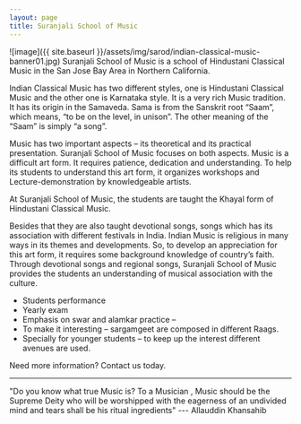 ```yaml
---
layout: page
title: Suranjali School of Music
---
```


![image]({{ site.baseurl }}/assets/img/sarod/indian-classical-music-banner01.jpg)
Suranjali School of Music is a school of Hindustani Classical Music in the San Jose Bay Area in Northern California.

Indian Classical Music has two different styles, one is Hindustani Classical Music and the other one is Karnataka style. It is a very rich Music tradition. It has its origin in the Samaveda. Sama is from the Sanskrit root “Saam”, which means, “to be on the level, in unison”. The other meaning of the “Saam” is simply “a song”.

Music has two important aspects – its theoretical and its practical presentation. Suranjali School of Music focuses on both aspects. Music is a difficult art form. It requires patience, dedication and understanding. To help its students to understand this art form, it organizes workshops and Lecture-demonstration by knowledgeable artists.

At Suranjali School of Music, the students are taught the Khayal form of Hindustani Classical Music.

Besides that they are also taught devotional songs, songs which has its association with different festivals in India. Indian Music is religious in many ways in its themes and developments. So, to develop an appreciation for this art form, it requires some background knowledge of country’s faith. Through devotional songs and regional songs, Suranjali School of Music provides the students an understanding of musical association with the culture.
- Students performance
- Yearly exam
- Emphasis on swar and alamkar practice –
- To make it interesting – sargamgeet are composed in different Raags.
- Specially for younger students – to keep up the interest different avenues are used.

Need more information? Contact us today.

---
"Do you know what true Music is? To a Musician , Music should be the Supreme Deity who will be worshipped with the eagerness of an undivided mind and tears shall be his ritual ingredients"
--- Allauddin Khansahib